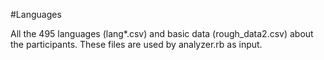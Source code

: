 #Languages

All the 495 languages (lang*.csv) and basic data (rough_data2.csv) about the participants. These files are used by analyzer.rb as input.
